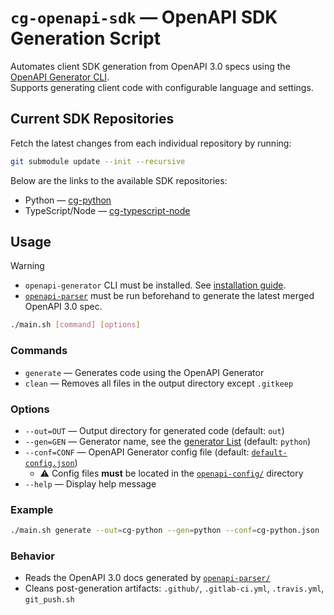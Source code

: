 # `cg-openapi-sdk` — OpenAPI SDK Generation Script

Automates client SDK generation from OpenAPI 3.0 specs using the [OpenAPI Generator CLI](https://openapi-generator.tech/).<br>
Supports generating client code with configurable language and settings.

## Current SDK Repositories

Fetch the latest changes from each individual repository by running:

```bash
git submodule update --init --recursive
```

Below are the links to the available SDK repositories:
- Python — [cg-python](https://github.com/eesuhn/cg-python)
- TypeScript/Node — [cg-typescript-node](https://github.com/eesuhn/cg-typescript-node)

## Usage

> [!WARNING]
> - `openapi-generator` CLI must be installed. See [installation guide](https://openapi-generator.tech/docs/installation).
> - [`openapi-parser`](./openapi-parser/README.md) must be run beforehand to generate the latest merged OpenAPI 3.0 spec.

```bash
./main.sh [command] [options]
```

### Commands

- `generate` — Generates code using the OpenAPI Generator
- `clean` — Removes all files in the output directory except `.gitkeep`

### Options

- `--out=OUT` — Output directory for generated code (default: `out`)
- `--gen=GEN` — Generator name, see the [generator List](https://openapi-generator.tech/docs/generators) (default: `python`)
- `--conf=CONF` — OpenAPI Generator config file (default: [`default-config.json`](./openapi-config/default-config.json))
    - ⚠️ Config files **must** be located in the [`openapi-config/`](./openapi-config/) directory
- `--help` — Display help message

### Example

```bash
./main.sh generate --out=cg-python --gen=python --conf=cg-python.json
```

### Behavior

- Reads the OpenAPI 3.0 docs generated by [`openapi-parser/`](./openapi-parser/README.md)
- Cleans post-generation artifacts: `.github/`, `.gitlab-ci.yml`, `.travis.yml`, `git_push.sh`
